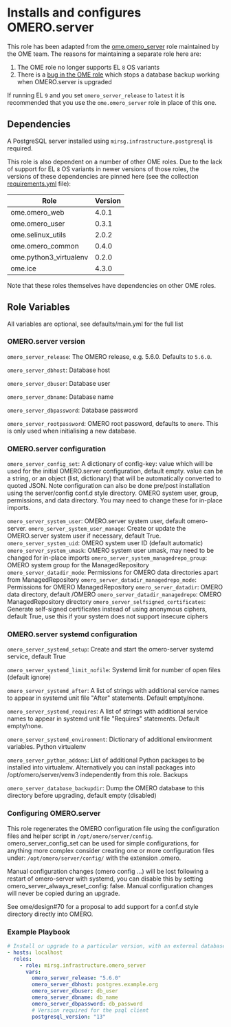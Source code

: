 # Installs and configures OMERO.server

This role has been adapted from the
[ome.omero_server](https://github.com/ome/ansible-role-omero-server/tree/master)
role maintained by the OME team. The reasons for maintaining a separate role
here are:

1. The OME role no longer supports EL `8` OS variants
2. There is a [bug in the OME
   role](https://github.com/ome/ansible-role-omero-server/issues/72) which stops
   a database backup working when OMERO.server is upgraded

If running EL `9` and you set `omero_server_release` to `latest` it is
recommended that you use the `ome.omero_server` role in place of this one.

## Dependencies

A PostgreSQL server installed using `mirsg.infrastructure.postgresql` is
required.

This role is also dependent on a number of other OME roles. Due to the lack of
support for EL `8` OS variants in newer versions of those roles, the versions of
these dependencies are pinned here (see the collection
[requirements.yml](../../meta/requirements.yml) file):

| Role                   | Version |
| ---------------------- | ------- |
| ome.omero_web          | 4.0.1   |
| ome.omero_user         | 0.3.1   |
| ome.selinux_utils      | 2.0.2   |
| ome.omero_common       | 0.4.0   |
| ome.python3_virtualenv | 0.2.0   |
| ome.ice                | 4.3.0   |

Note that these roles themselves have dependencies on other OME roles.

## Role Variables

All variables are optional, see defaults/main.yml for the full list

### OMERO.server version

`omero_server_release`: The OMERO release, e.g. 5.6.0. Defaults to `5.6.0`.

`omero_server_dbhost`: Database host

`omero_server_dbuser`: Database user

`omero_server_dbname`: Database name

`omero_server_dbpassword`: Database password

`omero_server_rootpassword`: OMERO root password, defaults to `omero`.
This is only used when initialising a new database.

### OMERO.server configuration

`omero_server_config_set`: A dictionary of config-key: value which will be used
for the initial OMERO.server configuration, default empty. value can be a
string, or an object (list, dictionary) that will be automatically converted to
quoted JSON. Note configuration can also be done pre/post installation using the
server/config conf.d style directory. OMERO system user, group, permissions, and
data directory. You may need to change these for in-place imports.

`omero_server_system_user`: OMERO.server system user, default omero-server.
`omero_server_system_user_manage`: Create or update the OMERO.server system user
if necessary, default True. `omero_server_system_uid`: OMERO system user ID
(default automatic) `omero_server_system_umask`: OMERO system user umask, may
need to be changed for in-place imports `omero_server_system_managedrepo_group`:
OMERO system group for the ManagedRepository `omero_server_datadir_mode`:
Permissions for OMERO data directories apart from ManagedRepository
`omero_server_datadir_managedrepo_mode`: Permissions for OMERO ManagedRepository
`omero_server_datadir`: OMERO data directory, default /OMERO
`omero_server_datadir_managedrepo`: OMERO ManagedRepository directory
`omero_server_selfsigned_certificates`: Generate self-signed certificates
instead of using anonymous ciphers, default True, use this if your system does
not support insecure ciphers

### OMERO.server systemd configuration

`omero_server_systemd_setup`: Create and start the omero-server systemd service,
default True

`omero_server_systemd_limit_nofile`: Systemd limit for number of
open files (default ignore)

`omero_server_systemd_after`: A list of strings with
additional service names to appear in systemd unit file "After" statements.
Default empty/none.

`omero_server_systemd_requires`: A list of strings with
additional service names to appear in systemd unit file "Requires" statements.
Default empty/none.

`omero_server_systemd_environment`: Dictionary of additional
environment variables. Python virtualenv

`omero_server_python_addons`: List of additional Python packages to be installed
into virtualenv. Alternatively you can install packages into
/opt/omero/server/venv3 independently from this role. Backups

`omero_server_database_backupdir`: Dump the OMERO database to this directory
before upgrading, default empty (disabled)

### Configuring OMERO.server

This role regenerates the OMERO configuration file using the configuration files
and helper script in `/opt/omero/server/config`. omero_server_config_set can be
used for simple configurations, for anything more complex consider creating one
or more configuration files under: `/opt/omero/server/config/` with the
extension .omero.

Manual configuration changes (omero config ...) will be lost following a restart
of omero-server with systemd, you can disable this by setting
omero_server_always_reset_config: false. Manual configuration changes will never
be copied during an upgrade.

See ome/design#70 for a proposal to add support for a conf.d style directory
directly into OMERO.

### Example Playbook

```yaml
# Install or upgrade to a particular version, with an external database
- hosts: localhost
  roles:
    - role: mirsg.infrastructure.omero_server
      vars:
        omero_server_release: "5.6.0"
        omero_server_dbhost: postgres.example.org
        omero_server_dbuser: db_user
        omero_server_dbname: db_name
        omero_server_dbpassword: db_password
        # Version required for the psql client
        postgresql_version: "13"
```
